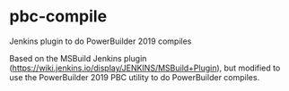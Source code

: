 # pbc-compile
Jenkins plugin to do PowerBuilder 2019 compiles

Based on the MSBuild Jenkins plugin (https://wiki.jenkins.io/display/JENKINS/MSBuild+Plugin), but modified to use the PowerBuilder 2019 PBC utility to do PowerBuilder compiles.
